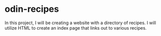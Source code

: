 # odin-recipes
In this project, I will be creating a website with a directory of recipes.
I will utilize HTML to create an index page that links out to various recipes.
